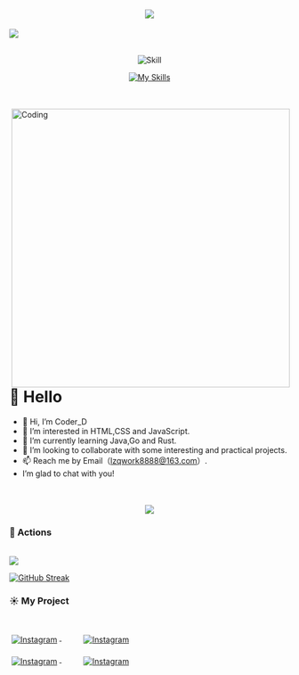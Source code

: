 <!-- Typing -->
<h1 align="center">
  <img src="https://readme-typing-svg.herokuapp.com/?lines=Welcome+To+My+Github!;My+name+is+CoderD，;A+Frontend+Developer，;Also+a+Dancer。&center=true&size=32&color=333333&font=Yahei">
</h1>

<!-- Banner -->
<img src="https://user-images.githubusercontent.com/96401557/196701699-8749f074-2384-4ce0-908a-4b42e73ebe1e.png">

<br>
<br>

<!-- Skills -->
<div align="center">

![Skill](https://img.shields.io/badge/My_Skill👇-000?style=for-the-badge&logo=amp&logoColor=005AF0&center=true)

[![My Skills](https://skillicons.dev/icons?i=js,typescript,html,css,react,vue,webpack,vite,nodejs,mysql,electron,java,spring,redis,php)](https://skillicons.dev)
</div>

<br>
<br>

<!-- Introduce -->
<img align="right" width="500" src="https://www.mygo.ge/uploads/blog/1584023795.jpg" alt="Coding">

#  🙋 Hello

- 👋 Hi, I’m Coder_D
- 👀 I’m interested in HTML,CSS and JavaScript.
- 🌱 I’m currently learning Java,Go and Rust.
- 💞 I’m looking to collaborate with some interesting and practical projects.
- 📫 Reach me by Email（lzqwork8888@163.com）.
- I’m glad to chat with you!

<br>
<br>

<!-- Dynamic Snake -->
<div align="center">
  <img src="https://cdn.jsdelivr.net/gh/Dancer-CoderD/Dancer-CoderD/assets/github-contribution-grid-snake.svg" />
</div>

<!-- Commits -->
### 🚀 Actions

<br>

<!-- Analyise -->
<img src="https://github-readme-stats.vercel.app/api?username=Dancer-CoderD&show_icons=true&hide_border=true&theme=vue-dark" />

[![GitHub Streak](https://github-readme-streak-stats.herokuapp.com/?user=Dancer-CoderD&theme=blueberry) ](https://git.io/streak-stats)

<!-- Projects -->
### ☀️ My Project

<br>

<p align="left">
  <a href="https://github.com/Dancer-CoderD/koa-setup-branch">
   <img src="https://github-readme-stats.vercel.app/api/pin/?username=Dancer-CoderD&repo=koa-setup-branch&title_color=3f6ad6&text_color=ffffff&bg_color=50,65dad0,58bdec,4090cf,5b88eb,1d48e2&hide_border=true" alt="Instagram" style="vertical-align:top; margin:4px">
  </a>
  &nbsp&nbsp&nbsp&nbsp&nbsp&nbsp&nbsp&nbsp
  <a href="https://github.com/Dancer-CoderD/daily-css-challenges">
   <img src="https://github-readme-stats.vercel.app/api/pin/?username=Dancer-CoderD&repo=daily-css-challenges&title_color=3f6ad6&text_color=ffffff&bg_color=50,65dad0,58bdec,4090cf,5b88eb,1d48e2&hide_border=true" alt="Instagram" style="vertical-align:top; margin:4px">
  </a>
</p>

<p align="left">
  <a href="https://github.com/Dancer-CoderD/daily-typescript-challenges">
   <img src="https://github-readme-stats.vercel.app/api/pin/?username=Dancer-CoderD&repo=daily-typescript-challenges&title_color=3f6ad6&text_color=ffffff&bg_color=50,65dad0,58bdec,4090cf,5b88eb,1d48e2&hide_border=true" alt="Instagram" style="vertical-align:top; margin:4px">
  </a>
  &nbsp&nbsp&nbsp&nbsp&nbsp&nbsp&nbsp&nbsp
  <a href="https://github.com/Dancer-CoderD/daily-javascript-challenges">
   <img src="https://github-readme-stats.vercel.app/api/pin/?username=Dancer-CoderD&repo=daily-javascript-challenges&title_color=3f6ad6&text_color=ffffff&bg_color=50,65dad0,58bdec,4090cf,5b88eb,1d48e2&hide_border=true" alt="Instagram" style="vertical-align:top; margin:4px">
  </a> 
</p>
